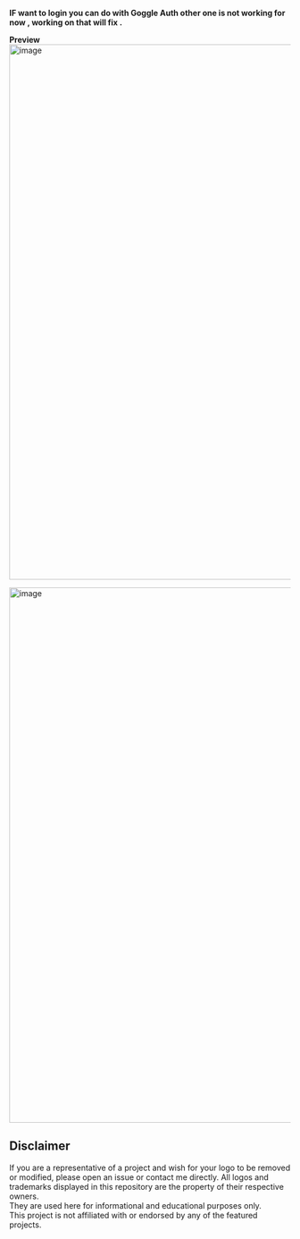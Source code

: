 **IF want to login you can do with Goggle Auth other one is not working for now , working on that will fix .**


**Preview**
<img width="1920" height="958" alt="image" src="https://github.com/user-attachments/assets/991a75c1-667f-4a4d-8a99-3985b7d5b46f" />

<img width="1920" height="958" alt="image" src="https://github.com/user-attachments/assets/e51fe400-ad03-450b-acc1-3a14c927931e" />


## Disclaimer

If you are a representative of a project and wish for your logo to be removed or modified, please open an issue or contact me directly.
All logos and trademarks displayed in this repository are the property of their respective owners.  
They are used here for informational and educational purposes only.  
This project is not affiliated with or endorsed by any of the featured projects.
